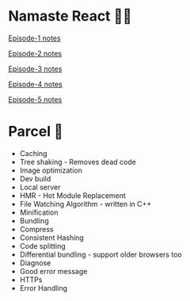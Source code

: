 # Namaste React 🙏🏻

[Episode-1 notes](https://docs.google.com/document/d/11--oprPYzNz5DFEbmqpkL-ipW-ehHTBd/edit?usp=drive_link&ouid=115259898732327540831&rtpof=true&sd=true)

[Episode-2 notes](https://docs.google.com/document/d/11BpQyp0df37MC_mVZS_C02Ys3D545PgI/edit?usp=drive_link&ouid=115259898732327540831&rtpof=true&sd=true)

[Episode-3 notes](https://docs.google.com/document/d/12GWC6wlkb0x0cCE3O6OrbGynlizTzAFo/edit?usp=drive_link&ouid=115259898732327540831&rtpof=true&sd=true)

[Episode-4 notes](https://docs.google.com/document/d/12ShxmR0b0AzjwnK01uzFNgw0EcmxHBMz/edit?usp=drive_link&ouid=115259898732327540831&rtpof=true&sd=true)

[Episode-5 notes](https://docs.google.com/document/d/13SxOoUTn1ey4W4N5y3BRkJrnOOK6HFVw/edit?usp=drive_link&ouid=115259898732327540831&rtpof=true&sd=true)

# Parcel 🚀
- Caching
- Tree shaking - Removes dead code
- Image optimization
- Dev build
- Local server
- HMR - Hot Module Replacement
- File Watching Algorithm - written in C++
- Minification
- Bundling
- Compress
- Consistent Hashing
- Code splitting
- Differential bundling - support older browsers too
- Diagnose
- Good error message
- HTTPs
- Error Handling
